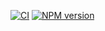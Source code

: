 [![CI](https://github.com/buttons/github-buttons/workflows/build/badge.svg)](https://github.com/anotherback/toanotherback)
[![NPM version](https://img.shields.io/npm/v/toanotherback)](https://www.npmjs.com/package/toanotherback)

